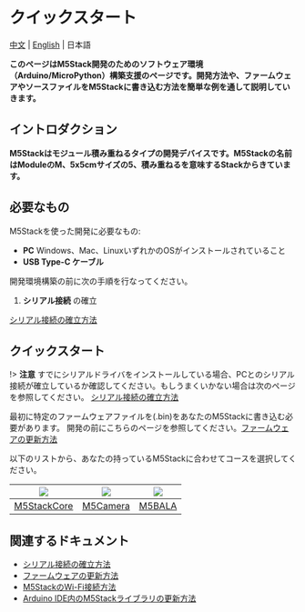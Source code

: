 # クイックスタート

[中文](/zh_CN/quick_start) | [English](/en/quick_start) | 日本語

**このページはM5Stack開発のためのソフトウェア環境（Arduino/MicroPython）構築支援のページです。開発方法や、ファームウェアやソースファイルをM5Stackに書き込む方法を簡単な例を通して説明していきます。**

## イントロダクション

**M5Stackはモジュール積み重ねるタイプの開発デバイスです。M5Stackの名前はModuleのM、5x5cmサイズの5、積み重ねるを意味するStackからきています。**

## 必要なもの

M5Stackを使った開発に必要なもの:

* **PC** Windows、Mac、LinuxいずれかのOSがインストールされていること
* **USB Type-C ケーブル**

開発環境構築の前に次の手順を行なってください。

1. **シリアル接続** の確立

  [シリアル接続の確立方法](ja/related_documents/establish_serial_connection)

## クイックスタート

!> **注意** すでにシリアルドライバをインストールしている場合、PCとのシリアル接続が確立しているか確認してください。もしうまくいかない場合は次のページを参照してください。 [シリアル接続の確立方法](/en/related_documents/establish_serial_connection)

最初に特定のファームウェアファイルを(.bin)をあなたのM5Stackに書き込む必要があります。 開発の前にこちらのページを参照してください。[ファームウェアの更新方法](/ja/related_documents/how_to_burn_firmware)

以下のリストから、あなたの持っているM5Stackに合わせてコースを選択してください。

<img src="assets/img/getting_started_pics/m5stack_core.png"> | <img src="assets/img/getting_started_pics/m5camera.jpg">  | <img src="assets/img/getting_started_pics/M5Bala.jpg">
---|---|---
[M5StackCore](/ja/quick_start/m5core/m5stack_core_quick_start) | [M5Camera](/ja/quick_start/m5camera/m5camera_quick_start) | [M5BALA](/ja/quick_start/bala/bala_quick_start)

<!-- ## 練習

**For being familiar with the programming mode you like, We suggest you following the corresponding option to do more practices.**

<img src="assets/img/getting_started_pics/programming_mode_arduino.png"> | <img src="assets/img/getting_started_pics/programming_mode_blockly.png">  | <img src="assets/img/getting_started_pics/programming_mode_micropython.png">
---|---|---
[Arduino](/en/practice/practice_arduino) | [M5Flow-Blockly](/en/practice/practice_blockly) | [M5Flow-MicroPython](/en/practice/practice_micropython) -->

## 関連するドキュメント

- [シリアル接続の確立方法](/ja/related_documents/establish_serial_connection)
- [ファームウェアの更新方法](/ja/related_documents/how_to_burn_firmware)
- [M5StackのWi-Fi接続方法](/ja/related_documents/how_to_connect_wifi_using_core)
- [Arduino IDE内のM5Stackライブラリの更新方法](/ja/related_documents/upgrade_m5stack_lib)
